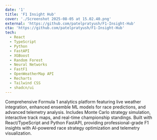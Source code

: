 ```yaml
---
date: '1'
title: 'F1 Insight Hub'
cover: './Screenshot 2025-08-05 at 15.02.40.png'
external: 'https://github.com/patelpratyush/F1-Insight-Hub'
cta: 'https://github.com/patelpratyush/F1-Insight-Hub'
tech:
  - React
  - TypeScript
  - Python
  - FastAPI
  - XGBoost
  - Random Forest
  - Neural Networks
  - FastF1
  - OpenWeatherMap API
  - Recharts
  - Tailwind CSS
  - shadcn/ui
---
```


Comprehensive Formula 1 analytics platform featuring live weather integration, enhanced
ensemble ML models for race predictions, and advanced telemetry analysis. Includes Monte
Carlo strategy simulation, interactive track maps, and real-time championship standings.
Built with React/TypeScript and Python FastAPI, providing professional-grade F1 insights with
AI-powered race strategy optimization and telemetry visualization.
